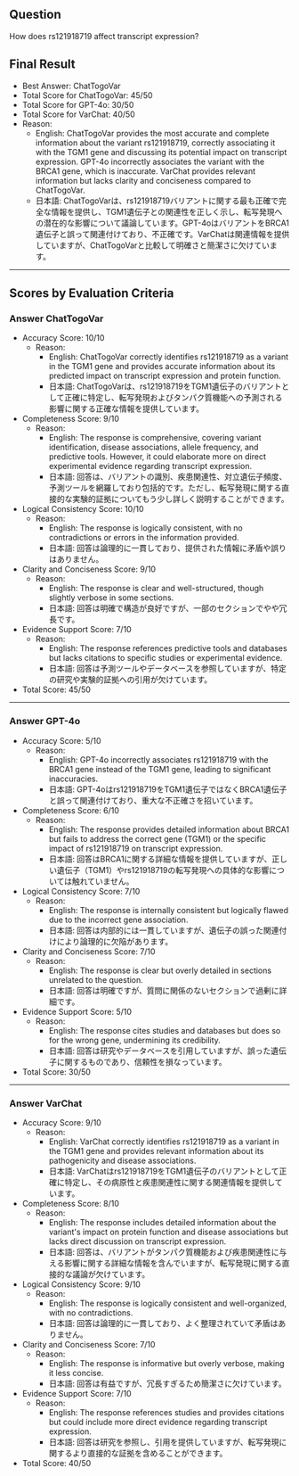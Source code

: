 ## Question

How does rs121918719 affect transcript expression?

## Final Result

- Best Answer: ChatTogoVar
- Total Score for ChatTogoVar: 45/50
- Total Score for GPT-4o: 30/50
- Total Score for VarChat: 40/50
- Reason:
  - English: ChatTogoVar provides the most accurate and complete information about the variant rs121918719, correctly associating it with the TGM1 gene and discussing its potential impact on transcript expression. GPT-4o incorrectly associates the variant with the BRCA1 gene, which is inaccurate. VarChat provides relevant information but lacks clarity and conciseness compared to ChatTogoVar.
  - 日本語: ChatTogoVarは、rs121918719バリアントに関する最も正確で完全な情報を提供し、TGM1遺伝子との関連性を正しく示し、転写発現への潜在的な影響について議論しています。GPT-4oはバリアントをBRCA1遺伝子と誤って関連付けており、不正確です。VarChatは関連情報を提供していますが、ChatTogoVarと比較して明確さと簡潔さに欠けています。

---

## Scores by Evaluation Criteria

### Answer ChatTogoVar
- Accuracy Score: 10/10
  - Reason: 
    - English: ChatTogoVar correctly identifies rs121918719 as a variant in the TGM1 gene and provides accurate information about its predicted impact on transcript expression and protein function.
    - 日本語: ChatTogoVarは、rs121918719をTGM1遺伝子のバリアントとして正確に特定し、転写発現およびタンパク質機能への予測される影響に関する正確な情報を提供しています。
- Completeness Score: 9/10
  - Reason: 
    - English: The response is comprehensive, covering variant identification, disease associations, allele frequency, and predictive tools. However, it could elaborate more on direct experimental evidence regarding transcript expression.
    - 日本語: 回答は、バリアントの識別、疾患関連性、対立遺伝子頻度、予測ツールを網羅しており包括的です。ただし、転写発現に関する直接的な実験的証拠についてもう少し詳しく説明することができます。
- Logical Consistency Score: 10/10
  - Reason: 
    - English: The response is logically consistent, with no contradictions or errors in the information provided.
    - 日本語: 回答は論理的に一貫しており、提供された情報に矛盾や誤りはありません。
- Clarity and Conciseness Score: 9/10
  - Reason: 
    - English: The response is clear and well-structured, though slightly verbose in some sections.
    - 日本語: 回答は明確で構造が良好ですが、一部のセクションでやや冗長です。
- Evidence Support Score: 7/10
  - Reason: 
    - English: The response references predictive tools and databases but lacks citations to specific studies or experimental evidence.
    - 日本語: 回答は予測ツールやデータベースを参照していますが、特定の研究や実験的証拠への引用が欠けています。
- Total Score: 45/50

---

### Answer GPT-4o
- Accuracy Score: 5/10
  - Reason: 
    - English: GPT-4o incorrectly associates rs121918719 with the BRCA1 gene instead of the TGM1 gene, leading to significant inaccuracies.
    - 日本語: GPT-4oはrs121918719をTGM1遺伝子ではなくBRCA1遺伝子と誤って関連付けており、重大な不正確さを招いています。
- Completeness Score: 6/10
  - Reason: 
    - English: The response provides detailed information about BRCA1 but fails to address the correct gene (TGM1) or the specific impact of rs121918719 on transcript expression.
    - 日本語: 回答はBRCA1に関する詳細な情報を提供していますが、正しい遺伝子（TGM1）やrs121918719の転写発現への具体的な影響については触れていません。
- Logical Consistency Score: 7/10
  - Reason: 
    - English: The response is internally consistent but logically flawed due to the incorrect gene association.
    - 日本語: 回答は内部的には一貫していますが、遺伝子の誤った関連付けにより論理的に欠陥があります。
- Clarity and Conciseness Score: 7/10
  - Reason: 
    - English: The response is clear but overly detailed in sections unrelated to the question.
    - 日本語: 回答は明確ですが、質問に関係のないセクションで過剰に詳細です。
- Evidence Support Score: 5/10
  - Reason: 
    - English: The response cites studies and databases but does so for the wrong gene, undermining its credibility.
    - 日本語: 回答は研究やデータベースを引用していますが、誤った遺伝子に関するものであり、信頼性を損なっています。
- Total Score: 30/50

---

### Answer VarChat
- Accuracy Score: 9/10
  - Reason: 
    - English: VarChat correctly identifies rs121918719 as a variant in the TGM1 gene and provides relevant information about its pathogenicity and disease associations.
    - 日本語: VarChatはrs121918719をTGM1遺伝子のバリアントとして正確に特定し、その病原性と疾患関連性に関する関連情報を提供しています。
- Completeness Score: 8/10
  - Reason: 
    - English: The response includes detailed information about the variant's impact on protein function and disease associations but lacks direct discussion on transcript expression.
    - 日本語: 回答は、バリアントがタンパク質機能および疾患関連性に与える影響に関する詳細な情報を含んでいますが、転写発現に関する直接的な議論が欠けています。
- Logical Consistency Score: 9/10
  - Reason: 
    - English: The response is logically consistent and well-organized, with no contradictions.
    - 日本語: 回答は論理的に一貫しており、よく整理されていて矛盾はありません。
- Clarity and Conciseness Score: 7/10
  - Reason: 
    - English: The response is informative but overly verbose, making it less concise.
    - 日本語: 回答は有益ですが、冗長すぎるため簡潔さに欠けています。
- Evidence Support Score: 7/10
  - Reason: 
    - English: The response references studies and provides citations but could include more direct evidence regarding transcript expression.
    - 日本語: 回答は研究を参照し、引用を提供していますが、転写発現に関するより直接的な証拠を含めることができます。
- Total Score: 40/50